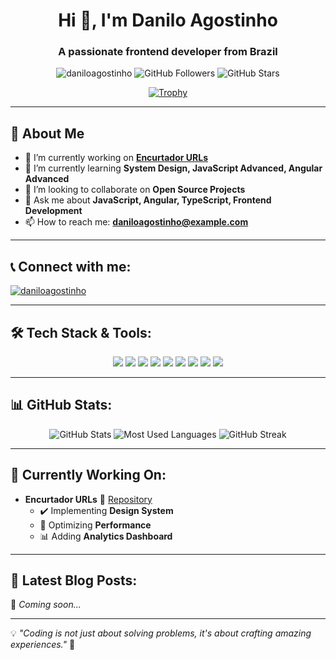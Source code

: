 <h1 align="center">Hi 👋, I'm Danilo Agostinho</h1>
<h3 align="center">A passionate frontend developer from Brazil</h3>

<p align="center">
  <img src="https://komarev.com/ghpvc/?username=daniloagostinho&label=Profile%20views&color=0e75b6&style=flat" alt="daniloagostinho" />
  <img src="https://img.shields.io/github/followers/daniloagostinho?label=Followers&style=social" alt="GitHub Followers" />
  <img src="https://img.shields.io/github/stars/daniloagostinho?label=Stars&style=social" alt="GitHub Stars" />
</p>

<p align="center">
  <a href="https://github.com/ryo-ma/github-profile-trophy">
    <img src="https://github-profile-trophy.vercel.app/?username=daniloagostinho&theme=dracula&no-frame=true&margin-w=15" alt="Trophy" />
  </a>
</p>

---

## 🚀 About Me
- 🔭 I’m currently working on **[Encurtador URLs](https://github.com/daniloagostinho/encurtador_url)**
- 🌱 I’m currently learning **System Design, JavaScript Advanced, Angular Advanced**
- 👯 I’m looking to collaborate on **Open Source Projects**
- 💬 Ask me about **JavaScript, Angular, TypeScript, Frontend Development**
- 📫 How to reach me: **daniloagostinho@example.com**

---

## 📞 Connect with me:
<p align="left">
  <a href="https://linkedin.com/in/daniloagostinho" target="blank">
    <img align="center" src="https://img.shields.io/badge/LinkedIn-blue?style=for-the-badge&logo=linkedin&logoColor=white" alt="daniloagostinho"/>
  </a>
</p>

---

## 🛠️ Tech Stack & Tools:
<p align="center">
  <img src="https://img.shields.io/badge/Code-JavaScript-F7DF1E?style=for-the-badge&logo=javascript&logoColor=black" />
  <img src="https://img.shields.io/badge/Code-TypeScript-007ACC?style=for-the-badge&logo=typescript&logoColor=white" />
  <img src="https://img.shields.io/badge/Framework-Angular-DD0031?style=for-the-badge&logo=angular&logoColor=white" />
  <img src="https://img.shields.io/badge/Code-Python-F7DF1E?style=for-the-badge&logo=python&logoColor=white" />
  <img src="https://img.shields.io/badge/Framework-React-61DAFB?style=for-the-badge&logo=react&logoColor=black" />
  <img src="https://img.shields.io/badge/Tools-Docker-2496ED?style=for-the-badge&logo=docker&logoColor=white" />
  <img src="https://img.shields.io/badge/Database-PostgreSQL-336791?style=for-the-badge&logo=postgresql&logoColor=white" />
  <img src="https://img.shields.io/badge/Cloud-AWS-232F3E?style=for-the-badge&logo=amazon-aws&logoColor=white" />
  <img src="https://img.shields.io/badge/CI/CD-GitHub%20Actions-2088FF?style=for-the-badge&logo=github-actions&logoColor=white" />
</p>

---

## 📊 GitHub Stats:
<p align="center">
  <img src="https://github-readme-stats.vercel.app/api?username=daniloagostinho&show_icons=true&theme=dark" alt="GitHub Stats" />
  <img src="https://github-readme-stats.vercel.app/api/top-langs/?username=daniloagostinho&layout=compact&theme=dark" alt="Most Used Languages" />
  <img src="https://github-readme-streak-stats.herokuapp.com/?user=daniloagostinho&theme=dark" alt="GitHub Streak" />
</p>

---

## 🎯 Currently Working On:
- **Encurtador URLs** 📌 [Repository](https://github.com/daniloagostinho/encurtador_url)
  - ✔️ Implementing **Design System**
  - 🚀 Optimizing **Performance**
  - 📊 Adding **Analytics Dashboard**

---

## 🌱 Latest Blog Posts:
📌 *Coming soon...*

---

💡 _"Coding is not just about solving problems, it's about crafting amazing experiences."_ 🚀
